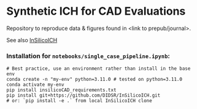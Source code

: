 # Synthetic ICH for CAD Evaluations
Repository to reproduce data &amp; figures found in &lt;link to prepub/journal>.

See also [InSilicoICH](https://github.com/DIDSR/InSilicoICH)

### Installation for `notebooks/single_case_pipeline.ipynb`:
```
# Best practice, use an environment rather than install in the base env
conda create -n "my-env" python=3.11.0 # tested on python=3.11.0
conda activate my-env
pip install insilicoCAD_requirements.txt
pip install git+https://github.com/DIDSR/InSilicoICH.git
# or: `pip install -e .` from local InSilicoICH clone 
```
